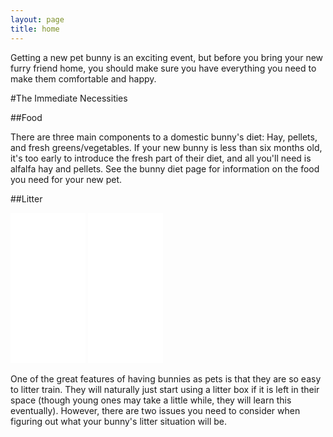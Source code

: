```yaml
---
layout: page
title: home
---
```


Getting a new pet bunny is an exciting event, but before you bring your new furry friend home, you should make sure you have everything you need to make them comfortable and happy.

#The Immediate Necessities

##Food

There are three main components to a domestic bunny's diet: Hay, pellets, and fresh greens/vegetables. If your new bunny is less than six months old, it's too early to introduce the fresh part of their diet, and all you'll need is alfalfa hay and pellets. See the bunny diet page for information on the food you need for your new pet.


##Litter

<iframe style="width:120px;height:240px;" marginwidth="0" marginheight="0" scrolling="no" frameborder="0" src="//ws-na.amazon-adsystem.com/widgets/q?ServiceVersion=20070822&OneJS=1&Operation=GetAdHtml&MarketPlace=US&source=ss&ref=as_ss_li_til&ad_type=product_link&tracking_id=tblanchard-20&language=en_US&marketplace=amazon&region=US&placement=B008F5QANI&asins=B008F5QANI&linkId=7e56deac5e9107b9ca44a784c75edd0b&show_border=true&link_opens_in_new_window=true"></iframe>

<iframe style="width:120px;height:240px;" marginwidth="0" marginheight="0" scrolling="no" frameborder="0" src="//ws-na.amazon-adsystem.com/widgets/q?ServiceVersion=20070822&OneJS=1&Operation=GetAdHtml&MarketPlace=US&source=ss&ref=as_ss_li_til&ad_type=product_link&tracking_id=tblanchard-20&language=en_US&marketplace=amazon&region=US&placement=B075XTYR3W&asins=B075XTYR3W&linkId=2ad8c22cc266b7be4f29eacedddbef82&show_border=true&link_opens_in_new_window=true"></iframe>

One of the great features of having bunnies as pets is that they are so easy to litter train. They will naturally just start using a litter box if it is left in their space (though young ones may take a little while, they will learn this eventually). However, there are two issues you need to consider when figuring out what your bunny's litter situation will be.
